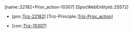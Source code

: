 ﻿---
type: TrizContradiction
aliases:
- 22182+Prior_action-10307
license: CC BY-SA 4.0
copyright: https://github.com/SpocWeb
IsDeleted: false
IsReadOnly: false
Confidential: public
tags: 
- Triz/Contradiction
---
[name::22182+Prior_action-10307]
[SpocWebEntityId::25572]
+ [pro::[Triz-22182](Triz-22182)]
[Triz-Principle::[Triz-Prior_action](tech/Triz/Principle/Triz-Prior_action.md)]
- [con::[Triz-10307](Triz-10307)]

